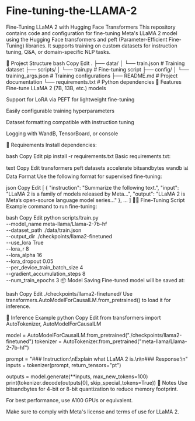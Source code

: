 # Fine-tuning-the-LLAMA-2
Fine-Tuning LLaMA 2 with Hugging Face Transformers
This repository contains code and configuration for fine-tuning Meta's LLaMA 2 model using the Hugging Face transformers and peft (Parameter-Efficient Fine-Tuning) libraries. It supports training on custom datasets for instruction tuning, Q&A, or domain-specific NLP tasks.

📁 Project Structure
bash
Copy
Edit
.
├── data/
│   └── train.json         # Training dataset
├── scripts/
│   └── train.py           # Fine-tuning script
├── config/
│   └── training_args.json # Training configurations
├── README.md              # Project documentation
└── requirements.txt       # Python dependencies
🚀 Features
Fine-tune LLaMA 2 (7B, 13B, etc.) models

Support for LoRA via PEFT for lightweight fine-tuning

Easily configurable training hyperparameters

Dataset formatting compatible with instruction tuning

Logging with WandB, TensorBoard, or console

🧠 Requirements
Install dependencies:

bash
Copy
Edit
pip install -r requirements.txt
Basic requirements.txt:

text
Copy
Edit
transformers
peft
datasets
accelerate
bitsandbytes
wandb
📊 Data Format
Use the following format for supervised fine-tuning:

json
Copy
Edit
[
  {
    "instruction": "Summarize the following text.",
    "input": "LLaMA 2 is a family of models released by Meta...",
    "output": "LLaMA 2 is Meta’s open-source language model series..."
  },
  ...
]
🏋️‍♀️ Fine-Tuning Script
Example command to run fine-tuning:

bash
Copy
Edit
python scripts/train.py \
  --model_name meta-llama/Llama-2-7b-hf \
  --dataset_path ./data/train.json \
  --output_dir ./checkpoints/llama2-finetuned \
  --use_lora True \
  --lora_r 8 \
  --lora_alpha 16 \
  --lora_dropout 0.05 \
  --per_device_train_batch_size 4 \
  --gradient_accumulation_steps 8 \
  --num_train_epochs 3
📦 Model Saving
Fine-tuned model will be saved at:

bash
Copy
Edit
./checkpoints/llama2-finetuned/
Use transformers.AutoModelForCausalLM.from_pretrained() to load it for inference.

🧪 Inference Example
python
Copy
Edit
from transformers import AutoTokenizer, AutoModelForCausalLM

model = AutoModelForCausalLM.from_pretrained("./checkpoints/llama2-finetuned")
tokenizer = AutoTokenizer.from_pretrained("meta-llama/Llama-2-7b-hf")

prompt = "### Instruction:\nExplain what LLaMA 2 is.\n\n### Response:\n"
inputs = tokenizer(prompt, return_tensors="pt")

outputs = model.generate(**inputs, max_new_tokens=100)
print(tokenizer.decode(outputs[0], skip_special_tokens=True))
📌 Notes
Use bitsandbytes for 4-bit or 8-bit quantization to reduce memory footprint.

For best performance, use A100 GPUs or equivalent.

Make sure to comply with Meta's license and terms of use for LLaMA 2.


